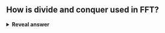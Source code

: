 ## How is divide and conquer used in FFT?
<details>
<summary><b>Reveal answer</b></summary>
- Breaks into smaller parts<br>- Recursively divides the input<br>- Splits into even indexed samples and odd indexed samples<br>- O(NlogN)
</details>

